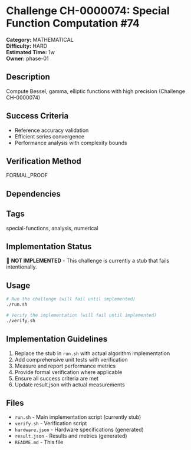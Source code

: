 # Challenge CH-0000074: Special Function Computation #74

**Category:** MATHEMATICAL  
**Difficulty:** HARD  
**Estimated Time:** 1w  
**Owner:** phase-01  

## Description

Compute Bessel, gamma, elliptic functions with high precision (Challenge CH-0000074)

## Success Criteria

- Reference accuracy validation
- Efficient series convergence
- Performance analysis with complexity bounds

## Verification Method

FORMAL_PROOF

## Dependencies



## Tags

special-functions, analysis, numerical

## Implementation Status

🚧 **NOT IMPLEMENTED** - This challenge is currently a stub that fails intentionally.

## Usage

```bash
# Run the challenge (will fail until implemented)
./run.sh

# Verify the implementation (will fail until implemented) 
./verify.sh
```

## Implementation Guidelines

1. Replace the stub in `run.sh` with actual algorithm implementation
2. Add comprehensive unit tests with verification
3. Measure and report performance metrics
4. Provide formal verification where applicable
5. Ensure all success criteria are met
6. Update result.json with actual measurements

## Files

- `run.sh` - Main implementation script (currently stub)
- `verify.sh` - Verification script
- `hardware.json` - Hardware specifications (generated)
- `result.json` - Results and metrics (generated)
- `README.md` - This file
